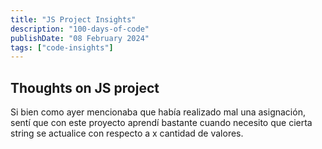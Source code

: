 ```yaml
---
title: "JS Project Insights"
description: "100-days-of-code"
publishDate: "08 February 2024"
tags: ["code-insights"]
---
```


## Thoughts on JS project

Si bien como ayer mencionaba que había realizado mal una asignación, sentí que con este
proyecto aprendí bastante cuando necesito que cierta string se actualice con respecto
a x cantidad de valores.

